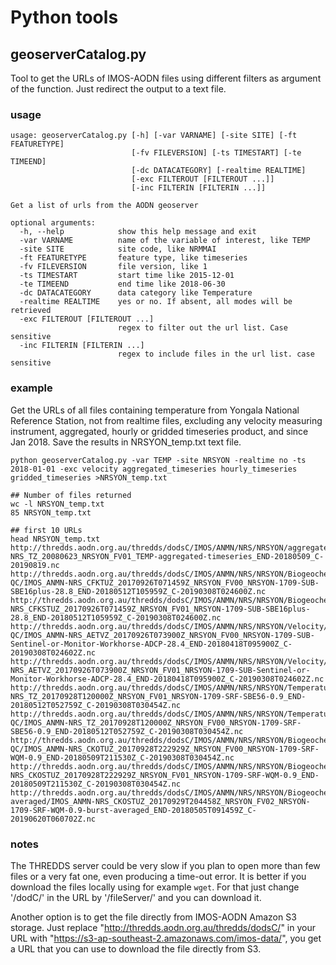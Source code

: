# Python tools 

## geoserverCatalog.py

Tool to get the URLs of IMOS-AODN files using different filters as argument of the function. Just redirect the output to a text file.

### usage
```
usage: geoserverCatalog.py [-h] [-var VARNAME] [-site SITE] [-ft FEATURETYPE]
                           [-fv FILEVERSION] [-ts TIMESTART] [-te TIMEEND]
                           [-dc DATACATEGORY] [-realtime REALTIME]
                           [-exc FILTEROUT [FILTEROUT ...]]
                           [-inc FILTERIN [FILTERIN ...]]

Get a list of urls from the AODN geoserver

optional arguments:
  -h, --help            show this help message and exit
  -var VARNAME          name of the variable of interest, like TEMP
  -site SITE            site code, like NRMMAI
  -ft FEATURETYPE       feature type, like timeseries
  -fv FILEVERSION       file version, like 1
  -ts TIMESTART         start time like 2015-12-01
  -te TIMEEND           end time like 2018-06-30
  -dc DATACATEGORY      data category like Temperature
  -realtime REALTIME    yes or no. If absent, all modes will be retrieved
  -exc FILTEROUT [FILTEROUT ...]
                        regex to filter out the url list. Case sensitive
  -inc FILTERIN [FILTERIN ...]
                        regex to include files in the url list. case sensitive

```

### example

Get the URLs of all files containing temperature from Yongala National Reference Station, not from realtime files, excluding any velocity measuring instrument, aggregated, hourly or gridded timeseries product, and since Jan 2018. Save the results in NRSYON_temp.txt text file.

```
python geoserverCatalog.py -var TEMP -site NRSYON -realtime no -ts 2018-01-01 -exc velocity aggregated_timeseries hourly_timeseries gridded_timeseries >NRSYON_temp.txt

## Number of files returned
wc -l NRSYON_temp.txt
85 NRSYON_temp.txt

## first 10 URLs
head NRSYON_temp.txt 
http://thredds.aodn.org.au/thredds/dodsC/IMOS/ANMN/NRS/NRSYON/aggregated_timeseries/IMOS_ANMN-NRS_TZ_20080623_NRSYON_FV01_TEMP-aggregated-timeseries_END-20180509_C-20190819.nc
http://thredds.aodn.org.au/thredds/dodsC/IMOS/ANMN/NRS/NRSYON/Biogeochem_timeseries/non-QC/IMOS_ANMN-NRS_CFKTUZ_20170926T071459Z_NRSYON_FV00_NRSYON-1709-SUB-SBE16plus-28.8_END-20180512T105959Z_C-20190308T024600Z.nc
http://thredds.aodn.org.au/thredds/dodsC/IMOS/ANMN/NRS/NRSYON/Biogeochem_timeseries/IMOS_ANMN-NRS_CFKSTUZ_20170926T071459Z_NRSYON_FV01_NRSYON-1709-SUB-SBE16plus-28.8_END-20180512T105959Z_C-20190308T024600Z.nc
http://thredds.aodn.org.au/thredds/dodsC/IMOS/ANMN/NRS/NRSYON/Velocity/non-QC/IMOS_ANMN-NRS_AETVZ_20170926T073900Z_NRSYON_FV00_NRSYON-1709-SUB-Sentinel-or-Monitor-Workhorse-ADCP-28.4_END-20180418T095900Z_C-20190308T024602Z.nc
http://thredds.aodn.org.au/thredds/dodsC/IMOS/ANMN/NRS/NRSYON/Velocity/IMOS_ANMN-NRS_AETVZ_20170926T073900Z_NRSYON_FV01_NRSYON-1709-SUB-Sentinel-or-Monitor-Workhorse-ADCP-28.4_END-20180418T095900Z_C-20190308T024602Z.nc
http://thredds.aodn.org.au/thredds/dodsC/IMOS/ANMN/NRS/NRSYON/Temperature/IMOS_ANMN-NRS_TZ_20170928T120000Z_NRSYON_FV01_NRSYON-1709-SRF-SBE56-0.9_END-20180512T052759Z_C-20190308T030454Z.nc
http://thredds.aodn.org.au/thredds/dodsC/IMOS/ANMN/NRS/NRSYON/Temperature/non-QC/IMOS_ANMN-NRS_TZ_20170928T120000Z_NRSYON_FV00_NRSYON-1709-SRF-SBE56-0.9_END-20180512T052759Z_C-20190308T030454Z.nc
http://thredds.aodn.org.au/thredds/dodsC/IMOS/ANMN/NRS/NRSYON/Biogeochem_timeseries/non-QC/IMOS_ANMN-NRS_CKOTUZ_20170928T222929Z_NRSYON_FV00_NRSYON-1709-SRF-WQM-0.9_END-20180509T211530Z_C-20190308T030454Z.nc
http://thredds.aodn.org.au/thredds/dodsC/IMOS/ANMN/NRS/NRSYON/Biogeochem_timeseries/IMOS_ANMN-NRS_CKOSTUZ_20170928T222929Z_NRSYON_FV01_NRSYON-1709-SRF-WQM-0.9_END-20180509T211530Z_C-20190308T030454Z.nc
http://thredds.aodn.org.au/thredds/dodsC/IMOS/ANMN/NRS/NRSYON/Biogeochem_timeseries/burst-averaged/IMOS_ANMN-NRS_CKOSTUZ_20170929T204458Z_NRSYON_FV02_NRSYON-1709-SRF-WQM-0.9-burst-averaged_END-20180505T091459Z_C-20190620T060702Z.nc

```

### notes

The THREDDS server could be very slow if you plan to open more than few files or a very fat one, even producing a time-out error. It is better if you download the files locally using for example `wget`. For that just change '/dodC/' in the URL by '/fileServer/' and you can download it.

Another option is to get the file directly from IMOS-AODN Amazon S3 storage. Just replace "http://thredds.aodn.org.au/thredds/dodsC/" in your URL with "https://s3-ap-southeast-2.amazonaws.com/imos-data/", you get a URL that you can use to download the file directly from S3.

